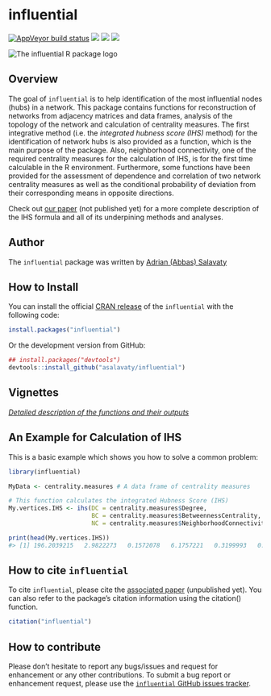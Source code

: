 
<!-- README.md is generated from README.Rmd. Please edit that file -->

# influential

<!-- badges: start -->

[![AppVeyor build
status](https://ci.appveyor.com/api/projects/status/github/asalavaty/influential?branch=master&svg=true)](https://ci.appveyor.com/project/asalavaty/influential)
[![](https://www.r-pkg.org/badges/version/influential?color=blue)](https://cran.r-project.org/package=influential)
[![](http://cranlogs.r-pkg.org/badges/grand-total/influential?color=green)](https://cran.r-project.org/package=influential)
[![](https://img.shields.io/badge/First%20integrative%20method%20for-Hub%20identification-blue.svg)](XXX.XXX/unpublished)
<!-- badges: end -->

![The influential R package
logo](https://github.com/asalavaty/influential/blob/master/logo.png)

## Overview

The goal of `influential` is to help identification of the most
influential nodes (hubs) in a network. This package contains functions
for reconstruction of networks from adjacency matrices and data frames,
analysis of the topology of the network and calculation of centrality
measures. The first integrative method (i.e. the *integrated hubness
score (IHS)* method) for the identification of network hubs is also
provided as a function, which is the main purpose of the package. Also,
neighborhood connectivity, one of the required centrality measures for
the calculation of IHS, is for the first time calculable in the R
environment. Furthermore, some functions have been provided for the
assessment of dependence and correlation of two network centrality
measures as well as the conditional probability of deviation from their
corresponding means in opposite directions.

Check out [our paper](https://alaki.com) (not published yet) for a more
complete description of the IHS formula and all of its underpining
methods and analyses.

## Author

The `influential` package was written by [Adrian (Abbas)
Salavaty](https://www.AbbasSalavaty.com)

## How to Install

You can install the official [CRAN
release](https://cran.r-project.org/package=influential) of the
`influential` with the following code:

``` r
install.packages("influential")
```

Or the development version from GitHub:

``` r
## install.packages("devtools")
devtools::install_github("asalavaty/influential")
```

## Vignettes

[*Detailed description of the functions and their
outputs*](https://github.com/asalavaty/influential/blob/master/vignettes/comparison.pdf)

## An Example for Calculation of IHS

This is a basic example which shows you how to solve a common problem:

``` r
library(influential)

MyData <- centrality.measures # A data frame of centrality measures

# This function calculates the integrated Hubness Score (IHS)
My.vertices.IHS <- ihs(DC = centrality.measures$Degree,
                       BC = centrality.measures$BetweennessCentrality,
                       NC = centrality.measures$NeighborhoodConnectivity)

print(head(My.vertices.IHS))
#> [1] 196.2039215   2.9822273   0.1572078   6.1757221   0.3199993   0.5095222
```

## How to cite `influential`

To cite `influential`, please cite the [associated
paper](https://alaki.com) (unpublished yet). You can also refer to the
package’s citation information using the citation() function.

``` r
citation("influential")
```

## How to contribute

Please don’t hesitate to report any bugs/issues and request for
enhancement or any other contributions. To submit a bug report or
enhancement request, please use the [`influential` GitHub issues
tracker](https://github.com/asalavaty/influential/issues).
